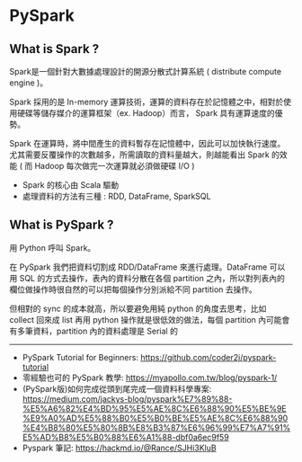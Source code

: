 # PySpark
## What is Spark ? 
Spark是一個針對大數據處理設計的開源分散式計算系統 ( distribute compute engine )。

Spark 採用的是 In-memory 運算技術，運算的資料存在於記憶體之中，相對於使用硬碟等儲存媒介的運算框架（ex. Hadoop）而言， Spark 具有運算速度的優勢。

Spark 在運算時，將中間產生的資料暫存在記憶體中，因此可以加快執行速度。尤其需要反覆操作的次數越多，所需讀取的資料量越大，則越能看出 Spark 的效能 ( 而 Hadoop 每次做完一次運算就必須做硬碟 I/O )

- Spark 的核心由 Scala 驅動
- 處理資料的方法有三種 : RDD, DataFrame, SparkSQL

## What is PySpark ?
用 Python 呼叫 Spark。

在 PySpark 我們把資料切割成 RDD/DataFrame 來進行處理。DataFrame 可以用 SQL 的方式去操作，表內的資料分散在各個 partition 之內，所以對列表內的欄位做操作時很自然的可以把每個操作分別派給不同 partition 去操作。

但相對的 sync 的成本就高，所以要避免用純 python 的角度去思考，比如 collect 回來成 list 再用 python 操作就是很低效的做法，每個 partition 內可能會有多筆資料，partition 內的資料處理是 Serial 的

---------------------------

- PySpark Tutorial for Beginners: https://github.com/coder2j/pyspark-tutorial
- 零經驗也可的 PySpark 教學: https://myapollo.com.tw/blog/pyspark-1/
- (PySpark版)如何完成從頭到尾完成一個資料科學專案: https://medium.com/jackys-blog/pyspark%E7%89%88-%E5%A6%82%E4%BD%95%E5%AE%8C%E6%88%90%E5%BE%9E%E9%A0%AD%E5%88%B0%E5%B0%BE%E5%AE%8C%E6%88%90%E4%B8%80%E5%80%8B%E8%B3%87%E6%96%99%E7%A7%91%E5%AD%B8%E5%B0%88%E6%A1%88-dbf0a6ec9f59
- Pyspark 筆記: https://hackmd.io/@Rance/SJHi3KluB
